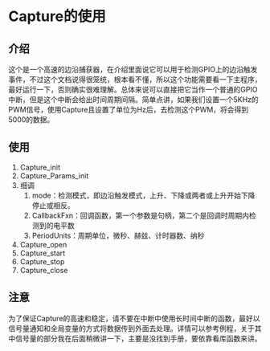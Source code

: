 # Capture的使用

## 介绍

这个是一个高速的边沿捕获器，在介绍里面说它可以用于检测GPIO上的边沿触发事件，不过这个文档说得很笼统，根本看不懂，所以这个功能需要看一下主程序，最好运行一下，否则确实很难理解。总体来说可以直接把它当作一个普通的GPIO中断，但是这个中断会给出时间周期间隔。简单点讲，如果我们设置一个5KHz的PWM信号，使用Capture且设置了单位为Hz后，去检测这个PWM，将会得到5000的数据。

## 使用

1.  Capture_init
2.  Capture_Params_init
3.  细调
    1.  mode：检测模式，即边沿触发模式，上升、下降或两者或上升开始下降停止或相反。
    2.  CallbackFxn：回调函数，第一个参数是句柄，第二个是回调时周期内检测到的电平数
    3.  PeriodUnits：周期单位，微秒、赫兹、计时器数、纳秒
4.  Capture_open
5.  Capture_start
6.  Capture_stop
7.  Capture_close

## 注意

为了保证Capture的高速和稳定，请不要在中断中使用长时间中断的函数，最好以信号量通知和全局变量的方式将数据传到外面去处理。详情可以参考例程，关于其中信号量的部分我在后面稍微讲一下，主要是没找到手册，要依靠看库函数来讲。

